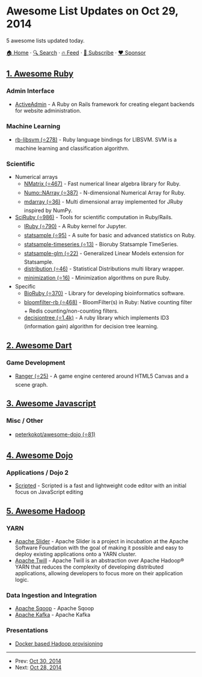 # Awesome List Updates on Oct 29, 2014

5 awesome lists updated today.

[🏠 Home](/README.md) · [🔍 Search](https://www.trackawesomelist.com/search/) · [🔥 Feed](https://www.trackawesomelist.com/rss.xml) · [📮 Subscribe](https://trackawesomelist.us17.list-manage.com/subscribe?u=d2f0117aa829c83a63ec63c2f&id=36a103854c) · [❤️  Sponsor](https://github.com/sponsors/theowenyoung)



## [1. Awesome Ruby](/content/markets/awesome-ruby/README.md)

### Admin Interface

*   [ActiveAdmin](http://activeadmin.info) - A Ruby on Rails framework for creating elegant backends for website administration.

### Machine Learning

*   [rb-libsvm (⭐278)](https://github.com/febeling/rb-libsvm) - Ruby language bindings for LIBSVM. SVM is a machine learning and classification algorithm.

### Scientific

*   Numerical arrays
    *   [NMatrix (⭐467)](https://github.com/sciruby/nmatrix) - Fast numerical linear algebra library for Ruby.
    *   [Numo::NArray (⭐387)](https://github.com/ruby-numo/numo-narray) - N-dimensional Numerical Array for Ruby.
    *   [mdarray (⭐36)](https://github.com/rbotafogo/mdarray) - Multi dimensional array implemented for JRuby inspired by NumPy.
*   [SciRuby (⭐986)](https://github.com/sciruby/sciruby) - Tools for scientific computation in Ruby/Rails.
    *   [IRuby (⭐790)](https://github.com/SciRuby/iruby) - A Ruby kernel for Jupyter.
    *   [statsample (⭐95)](https://github.com/sciruby/statsample) - A suite for basic and advanced statistics on Ruby.
    *   [statsample-timeseries (⭐13)](https://github.com/sciruby/statsample-timeseries) - Bioruby Statsample TimeSeries.
    *   [statsample-glm (⭐22)](https://github.com/sciruby/statsample-glm) - Generalized Linear Models extension for Statsample.
    *   [distribution (⭐46)](https://github.com/sciruby/distribution) - Statistical Distributions multi library wrapper.
    *   [minimization (⭐16)](https://github.com/sciruby/minimization) - Minimization algorithms on pure Ruby.
*   Specific
    *   [BioRuby (⭐370)](https://github.com/bioruby/bioruby) - Library for developing bioinformatics software.
    *   [bloomfilter-rb (⭐468)](https://github.com/igrigorik/bloomfilter-rb) - BloomFilter(s) in Ruby: Native counting filter + Redis counting/non-counting filters.
    *   [decisiontree (⭐1.4k)](https://github.com/igrigorik/decisiontree) - A ruby library which implements ID3 (information gain) algorithm for decision tree learning.

## [2. Awesome Dart](/content/yissachar/awesome-dart/README.md)

### Game Development

*   [Ranger (⭐25)](https://github.com/wdevore/Ranger-Dart) - A game engine centered around HTML5 Canvas and a scene graph.

## [3. Awesome Javascript](/content/sorrycc/awesome-javascript/README.md)

### Misc / Other

*   [peterkokot/awesome-dojo (⭐81)](https://github.com/peterkokot/awesome-dojo)

## [4. Awesome Dojo](/content/petk/awesome-dojo/README.md)

### Applications / Dojo 2

*   [Scripted](https://github.com/scripted-editor) - Scripted is a fast and lightweight code editor with an initial focus on JavaScript editing

## [5. Awesome Hadoop](/content/youngwookim/awesome-hadoop/README.md)

### YARN

*   [Apache Slider](http://slider.incubator.apache.org/) - Apache Slider is a project in incubation at the Apache Software Foundation with the goal of making it possible and easy to deploy existing applications onto a YARN cluster.
*   [Apache Twill](http://twill.incubator.apache.org/) - Apache Twill is an abstraction over Apache Hadoop® YARN that reduces the complexity of developing distributed applications, allowing developers to focus more on their application logic.

### Data Ingestion and Integration

*   [Apache Sqoop](http://sqoop.apache.org) - Apache Sqoop
*   [Apache Kafka](http://kafka.apache.org/) - Apache Kafka

### Presentations

*   [Docker based Hadoop provisioning](http://www.slideshare.net/JanosMatyas/docker-based-hadoop-provisioning)

---

- Prev: [Oct 30, 2014](/content/2014/10/30/README.md)
- Next: [Oct 28, 2014](/content/2014/10/28/README.md)